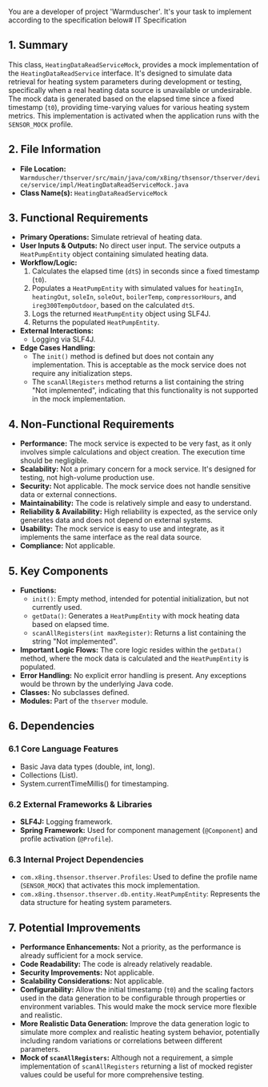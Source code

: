 You are a developer of project 'Warmduscher'. It's your task to implement according to the specification below# IT Specification

## 1. Summary

This class, `HeatingDataReadServiceMock`, provides a mock implementation of the `HeatingDataReadService` interface. It's designed to simulate data retrieval for heating system parameters during development or testing, specifically when a real heating data source is unavailable or undesirable. The mock data is generated based on the elapsed time since a fixed timestamp (`t0`), providing time-varying values for various heating system metrics. This implementation is activated when the application runs with the `SENSOR_MOCK` profile.

## 2. File Information

- **File Location:** `Warmduscher/thserver/src/main/java/com/x8ing/thsensor/thserver/device/service/impl/HeatingDataReadServiceMock.java`
- **Class Name(s):** `HeatingDataReadServiceMock`

## 3. Functional Requirements

- **Primary Operations:** Simulate retrieval of heating data.
- **User Inputs & Outputs:**  No direct user input. The service outputs a `HeatPumpEntity` object containing simulated heating data.
- **Workflow/Logic:**
    1. Calculates the elapsed time (`dtS`) in seconds since a fixed timestamp (`t0`).
    2. Populates a `HeatPumpEntity` with simulated values for `heatingIn`, `heatingOut`, `soleIn`, `soleOut`, `boilerTemp`, `compressorHours`, and `ireg300TempOutdoor`, based on the calculated `dtS`.
    3. Logs the returned `HeatPumpEntity` object using SLF4J.
    4. Returns the populated `HeatPumpEntity`.
- **External Interactions:**
    - Logging via SLF4J.
- **Edge Cases Handling:**
    - The `init()` method is defined but does not contain any implementation. This is acceptable as the mock service does not require any initialization steps.
    - The `scanAllRegisters` method returns a list containing the string "Not implemented", indicating that this functionality is not supported in the mock implementation.

## 4. Non-Functional Requirements

- **Performance:** The mock service is expected to be very fast, as it only involves simple calculations and object creation. The execution time should be negligible.
- **Scalability:** Not a primary concern for a mock service. It's designed for testing, not high-volume production use.
- **Security:** Not applicable. The mock service does not handle sensitive data or external connections.
- **Maintainability:** The code is relatively simple and easy to understand.
- **Reliability & Availability:** High reliability is expected, as the service only generates data and does not depend on external systems.
- **Usability:** The mock service is easy to use and integrate, as it implements the same interface as the real data source.
- **Compliance:** Not applicable.

## 5. Key Components

- **Functions:**
    - `init()`:  Empty method, intended for potential initialization, but not currently used.
    - `getData()`: Generates a `HeatPumpEntity` with mock heating data based on elapsed time.
    - `scanAllRegisters(int maxRegister)`: Returns a list containing the string "Not implemented".
- **Important Logic Flows:**  The core logic resides within the `getData()` method, where the mock data is calculated and the `HeatPumpEntity` is populated.
- **Error Handling:**  No explicit error handling is present. Any exceptions would be thrown by the underlying Java code.
- **Classes:** No subclasses defined.
- **Modules:** Part of the `thserver` module.

## 6. Dependencies

### 6.1 Core Language Features

- Basic Java data types (double, int, long).
- Collections (List).
- System.currentTimeMillis() for timestamping.

### 6.2 External Frameworks & Libraries

- **SLF4J:** Logging framework.
- **Spring Framework:**  Used for component management (`@Component`) and profile activation (`@Profile`).

### 6.3 Internal Project Dependencies

- `com.x8ing.thsensor.thserver.Profiles`: Used to define the profile name (`SENSOR_MOCK`) that activates this mock implementation.
- `com.x8ing.thsensor.thserver.db.entity.HeatPumpEntity`: Represents the data structure for heating system parameters.

## 7. Potential Improvements

- **Performance Enhancements:** Not a priority, as the performance is already sufficient for a mock service.
- **Code Readability:** The code is already relatively readable.
- **Security Improvements:** Not applicable.
- **Scalability Considerations:** Not applicable.
- **Configurability:** Allow the initial timestamp (`t0`) and the scaling factors used in the data generation to be configurable through properties or environment variables. This would make the mock service more flexible and realistic.
- **More Realistic Data Generation:**  Improve the data generation logic to simulate more complex and realistic heating system behavior, potentially including random variations or correlations between different parameters.
- **Mock of `scanAllRegisters`:** Although not a requirement, a simple implementation of `scanAllRegisters` returning a list of mocked register values could be useful for more comprehensive testing.